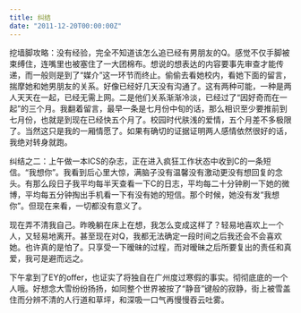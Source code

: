 ```yaml
---
title: 纠结
date: "2011-12-20T00:00:00Z"
---
```

挖墙脚攻略：没有经验，完全不知道该怎么追已经有男朋友的Q。感觉不仅手脚被束缚住，连嘴里也被塞住了一大团棉布。想说的想表达的内容要事先审查才能传递，而一般则是到了“媒介”这一环节而终止。偷偷去看她校内，看她下面的留言，揣摩她和她男朋友的关系。好像已经好几天没有沟通了。这有两种可能，一种是两人天天在一起，已经无需上网。二是他们关系渐渐冷淡，已经过了“因好奇而在一起”的三个月。我翻着留言，最早一条是七月份中旬的话，那么相识至少要推前到七月份，也就是到现在已经快五个月了。校园时代肤浅的爱情，五个月差不多极限了。当然这只是我的一厢情愿了。如果有确切的证据证明两人感情依然很好的话，我绝对转身就跑。

纠结之二：上午做一本ICS的杂志，正在进入疯狂工作状态中收到C的一条短信。“我想你”。我看到后心里大惊，满脑子没有温馨没有激动更没有想回复的念头。有那么段日子我平均每半天查看一下C的日志，平均每二十分钟刷一下她的微博，平均每五分钟掏出手机看一下有没有她的短信。那个时候，她没有发“我想你”。但现在来看，一切都没有意义了。

现在弄不清我自己。昨晚躺在床上在想，我怎么变成这样了？轻易地喜欢上一个人，又轻易地离开。甚至现在对Q，我都无法确定一段时间之后我还会不会喜欢她。也许真的是怕了。只享受一下暧昧的过程，而对暧昧之后所要复出的责任和真爱，我可是避而远之。

下午拿到了EY的offer，也证实了将独自在广州度过寒假的事实。彻彻底底的一个人哦。好想念大雪纷纷扬扬，如同整个世界被按了“静音”键般的寂静，街上被雪盖住而分辨不清的人行道和草坪，和深吸一口气再慢慢吞云吐雾。